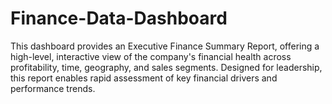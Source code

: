 # Finance-Data-Dashboard
This dashboard provides an Executive Finance Summary Report, offering a high-level, interactive view of the company's financial health across profitability, time, geography, and sales segments. Designed for leadership, this report enables rapid assessment of key financial drivers and performance trends.
